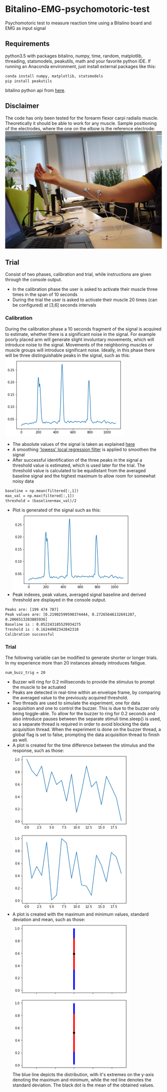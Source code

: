 # Bitalino-EMG-psychomotoric-test
Psychomotoric test to measure reaction time using a Bitalino board and EMG as input signal

## Requirements
python3.5 with packages bitalino, numpy, time, random, matplotlib, threading, statsmodels, peakutils, math and your favorite python IDE. If running an Anaconda environment, just install external packages like this:
```
conda install numpy, matplotlib, statsmodels
pip install peakutils
```
bitalino python api from [here](https://github.com/BITalinoWorld/revolution-python-api).

## Disclaimer
The code has only been tested for the forearm flexor carpi radialis muscle. Theoretically it should be able to work for any muscle. Sample positioning of the electrodes, where the one on the elbow is the reference electrode: <br/>
![File missing](imgs/Electrode_placement.jpg)

## Trial
Consist of two phases, calibration and trial, while instructions are given through the console output.
* In the calibration phase the user is asked to activate their muscle three times in the span of 10 seconds
* During the trial the user is asked to activate their muscle 20 times (can be configured) at [3,6] seconds intervals


### Calibration
During the calibration phase a 10 seconds fragment of the signal is acquired to estimate, whether there is a significant noise in the signal. For example poorly placed arm will generate slight involuntary movements, which will introduce noise to the signal. Movements of the neighboring muscles or muscle groups will introduce significant noise.
Ideally, in this phase there will be three distinguishable peaks in the signal, such as this:<br/>
![File missing](plots/calibration.png)
* The absolute values of the signal is taken as explained [here](https://en.wikipedia.org/wiki/Electromyography#EMG_signal_processing)
* A smoothing ['lowess' local regression filter](https://en.wikipedia.org/wiki/Local_regression) is applied to smoothen the signal
* After successful identification of the three peaks in the signal a threshold value is estimated, which is used later for the trial. The threshold value is calculated to be equidistant from the averaged baseline signal and the highest maximum to allow room for somewhat noisy data
```
baseline = np.mean(filtered[:,1])
max_val = np.max(filtered[:,1])
threshold = (baseline+max_val)/2
```
* Plot is generated of the signal such as this: <br/>
![File missing](plots/calibration.png)
* Peak indexes, peak values, averaged signal baseline and derived threshold are displayed in the console output.
```
Peaks are: [199 474 787]
Peak values are: [0.21902599590374444, 0.27265646132691207, 0.2066513283885936]
Baseline is : 0.052243185529934275
Treshold is : 0.16244982342842318
Calibration successful
```
### Trial
The following variable can be modified to generate shorter or longer trials. In my experience more than 20 instances already introduces fatigue.
```
num_buzz_trig = 20
```
* Buzzer will ring for 0.2 milliseconds to provide the stimulus to prompt the muscle to be actuated
* Peaks are detected in real-time within an envelope frame, by comparing the averaged value to the previously acquired threshold.
* Two threads are used to simulate the experiment, one for data acquisition and one to control the buzzer. This is due to the buzzer only being toggle-able. To allow for the buzzer to ring for 0.2 seconds and also introduce pauses between the separate stimuli time.sleep() is used, so a separate thread is required in order to avoid blocking the data acquisition thread. When the experiment is done on the buzzer thread, a global flag is set to false, prompting the data acquisition thread to finish as well.
* A plot is created for the time difference between the stimulus and the response, such as those:<br/>
![File missing](plots/plot1.png)<br/>
![File missing](plots/plot1_1.png)
* A plot is created with the maximum and minimum values, standard deviation and mean, such as those:<br/>
![File missing](plots/plot2.png)<br/>
![File missing](plots/plot2_2.png)<br/>
The blue line depicts the distribution, with it's extremes on the y-axis denoting the maximum and minimum, while the red line denotes the standard deviation. The black dot is the mean of the obtained values.